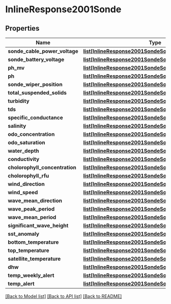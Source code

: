 # InlineResponse2001Sonde

## Properties
Name | Type | Description | Notes
------------ | ------------- | ------------- | -------------
**sonde_cable_power_voltage** | [**list[InlineResponse2001SondeSondeCablePowerVoltage]**](InlineResponse2001SondeSondeCablePowerVoltage.md) |  | [optional] 
**sonde_battery_voltage** | [**list[InlineResponse2001SondeSondeCablePowerVoltage]**](InlineResponse2001SondeSondeCablePowerVoltage.md) |  | [optional] 
**ph_mv** | [**list[InlineResponse2001SondeSondeCablePowerVoltage]**](InlineResponse2001SondeSondeCablePowerVoltage.md) |  | [optional] 
**ph** | [**list[InlineResponse2001SondeSondeCablePowerVoltage]**](InlineResponse2001SondeSondeCablePowerVoltage.md) |  | [optional] 
**sonde_wiper_position** | [**list[InlineResponse2001SondeSondeCablePowerVoltage]**](InlineResponse2001SondeSondeCablePowerVoltage.md) |  | [optional] 
**total_suspended_solids** | [**list[InlineResponse2001SondeSondeCablePowerVoltage]**](InlineResponse2001SondeSondeCablePowerVoltage.md) |  | [optional] 
**turbidity** | [**list[InlineResponse2001SondeSondeCablePowerVoltage]**](InlineResponse2001SondeSondeCablePowerVoltage.md) |  | [optional] 
**tds** | [**list[InlineResponse2001SondeSondeCablePowerVoltage]**](InlineResponse2001SondeSondeCablePowerVoltage.md) |  | [optional] 
**specific_conductance** | [**list[InlineResponse2001SondeSondeCablePowerVoltage]**](InlineResponse2001SondeSondeCablePowerVoltage.md) |  | [optional] 
**salinity** | [**list[InlineResponse2001SondeSondeCablePowerVoltage]**](InlineResponse2001SondeSondeCablePowerVoltage.md) |  | [optional] 
**odo_concentration** | [**list[InlineResponse2001SondeSondeCablePowerVoltage]**](InlineResponse2001SondeSondeCablePowerVoltage.md) |  | [optional] 
**odo_saturation** | [**list[InlineResponse2001SondeSondeCablePowerVoltage]**](InlineResponse2001SondeSondeCablePowerVoltage.md) |  | [optional] 
**water_depth** | [**list[InlineResponse2001SondeSondeCablePowerVoltage]**](InlineResponse2001SondeSondeCablePowerVoltage.md) |  | [optional] 
**conductivity** | [**list[InlineResponse2001SondeSondeCablePowerVoltage]**](InlineResponse2001SondeSondeCablePowerVoltage.md) |  | [optional] 
**cholorophyll_concentration** | [**list[InlineResponse2001SondeSondeCablePowerVoltage]**](InlineResponse2001SondeSondeCablePowerVoltage.md) |  | [optional] 
**cholorophyll_rfu** | [**list[InlineResponse2001SondeSondeCablePowerVoltage]**](InlineResponse2001SondeSondeCablePowerVoltage.md) |  | [optional] 
**wind_direction** | [**list[InlineResponse2001SondeSondeCablePowerVoltage]**](InlineResponse2001SondeSondeCablePowerVoltage.md) |  | [optional] 
**wind_speed** | [**list[InlineResponse2001SondeSondeCablePowerVoltage]**](InlineResponse2001SondeSondeCablePowerVoltage.md) |  | [optional] 
**wave_mean_direction** | [**list[InlineResponse2001SondeSondeCablePowerVoltage]**](InlineResponse2001SondeSondeCablePowerVoltage.md) |  | [optional] 
**wave_peak_period** | [**list[InlineResponse2001SondeSondeCablePowerVoltage]**](InlineResponse2001SondeSondeCablePowerVoltage.md) |  | [optional] 
**wave_mean_period** | [**list[InlineResponse2001SondeSondeCablePowerVoltage]**](InlineResponse2001SondeSondeCablePowerVoltage.md) |  | [optional] 
**significant_wave_height** | [**list[InlineResponse2001SondeSondeCablePowerVoltage]**](InlineResponse2001SondeSondeCablePowerVoltage.md) |  | [optional] 
**sst_anomaly** | [**list[InlineResponse2001SondeSondeCablePowerVoltage]**](InlineResponse2001SondeSondeCablePowerVoltage.md) |  | [optional] 
**bottom_temperature** | [**list[InlineResponse2001SondeSondeCablePowerVoltage]**](InlineResponse2001SondeSondeCablePowerVoltage.md) |  | [optional] 
**top_temperature** | [**list[InlineResponse2001SondeSondeCablePowerVoltage]**](InlineResponse2001SondeSondeCablePowerVoltage.md) |  | [optional] 
**satellite_temperature** | [**list[InlineResponse2001SondeSondeCablePowerVoltage]**](InlineResponse2001SondeSondeCablePowerVoltage.md) |  | [optional] 
**dhw** | [**list[InlineResponse2001SondeSondeCablePowerVoltage]**](InlineResponse2001SondeSondeCablePowerVoltage.md) |  | [optional] 
**temp_weekly_alert** | [**list[InlineResponse2001SondeSondeCablePowerVoltage]**](InlineResponse2001SondeSondeCablePowerVoltage.md) |  | [optional] 
**temp_alert** | [**list[InlineResponse2001SondeSondeCablePowerVoltage]**](InlineResponse2001SondeSondeCablePowerVoltage.md) |  | [optional] 

[[Back to Model list]](../README.md#documentation-for-models) [[Back to API list]](../README.md#documentation-for-api-endpoints) [[Back to README]](../README.md)

